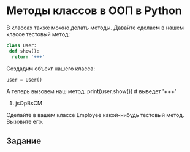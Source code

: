 # Методы классов в ООП в Python

В классах также можно делать методы. Давайте сделаем в нашем классе тестовый метод:

```py
class User:
 def show():
  return '+++'
```

Создадим объект нашего класса:
```py
user = User() 
```

А теперь вызовем наш метод:
print(user.show())  # выведет '+++'

1. jsOpBsCM

Сделайте в вашем классе Employee какой-нибудь тестовый метод. Вызовите его.




## Задание
